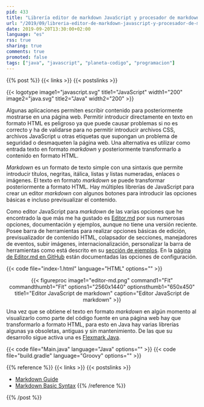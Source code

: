 ```yaml
---
pid: 433
title: "Librería editor de markdown JavaScript y procesador de markdown para generar HTML con Java"
url: "/2019/09/libreria-editor-de-markdown-javascript-y-procesador-de-markdown-para-generar-html-con-java/"
date: 2019-09-20T13:30:00+02:00
language: "es"
rss: true
sharing: true
comments: true
promoted: false
tags: ["java", "javascript", "planeta-codigo", "programacion"]
---
```


{{% post %}}
{{< links >}}
{{< postslinks >}}

{{< logotype image1="javascript.svg" title1="JavaScript" width1="200" image2="java.svg" title2="Java" width2="200" >}}

Algunas aplicaciones permiten escribir contenido para posteriormente mostrarse en una página web. Permitir introducir directamente en texto en formato HTML es peligroso ya que puede causar problemas si no es correcto y ha de validarse para no permitir introducir archivos CSS, archivos JavaScript u otras etiquetas que supongan un problema de seguridad o desmaqueten la página web. Una alternativa es utilizar como entrada texto en formato _markdown_ y posteriormente transformarlo a contenido en formato HTML.

_Markdown_ es un formato de texto simple con una sintaxis que permite introducir títulos, negritas, itálica, listas y listas numeradas, enlaces o imágenes. El texto en formato _markdown_ se puede transformar posteriormente a formato HTML. Hay múltiples librerías de JavaScript para crear un editor _markdown_ con algunos botones para introducir las opciones básicas e incluso previsualizar el contenido.

Como editor JavaScript para _markdown_ de las varias opciones que he encontrado la que más me ha gustado es [Editor.md](https://pandao.github.io/editor.md/en.html) por sus numerosas opciones, documentación y ejemplos, aunque no tiene una versión reciente. Posee barra de herramientas para realizar opciones básicas de edición, previsualizador de contenido HTML, colapsador de secciones, manejadores de eventos, subir imágenes, internacionalización, personalizar la barra de herramientas como está descrito en su [sección de ejemplos](https://pandao.github.io/editor.md/examples/index.html). En la [página de Editor.md en GitHub](https://github.com/pandao/editor.md) están documentadas las opciones de configuración.

{{< code file="index-1.html" language="HTML" options="" >}}

<div class="media" style="text-align: center;">
    {{< figureproc
        image1="editor-md.png" command1="Fit" commandthumb1="Fit" options1="2560x1440" optionsthumb1="650x450" title1="Editor JavaScript de markdown"
        caption="Editor JavaScript de markdown" >}}
</div>

Una vez que se obtiene el texto en formato _markdown_ en algún momento al visualizarlo como parte del código fuente en una página web hay que transformarlo a formato HTML, para esto en Java hay varias librerías algunas ya obsoletas, antiguas y sin mantenimiento. De las que su desarrollo sigue activa una es [Flexmark Java](https://github.com/vsch/flexmark-java).

{{< code file="Main.java" language="Java" options="" >}}
{{< code file="build.gradle" language="Groovy" options="" >}}

{{% reference %}}
{{< links >}}
{{< postslinks >}}
* [Markdown Guide](https://www.markdownguide.org/getting-started)
* [Markdown Basic Syntax](https://www.markdownguide.org/basic-syntax)
{{% /reference %}}

{{% /post %}}
